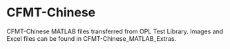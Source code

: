 # CFMT-Chinese
CFMT-Chinese MATLAB files transferred from OPL Test Library. Images and Excel files can be found in CFMT-Chinese_MATLAB_Extras.
